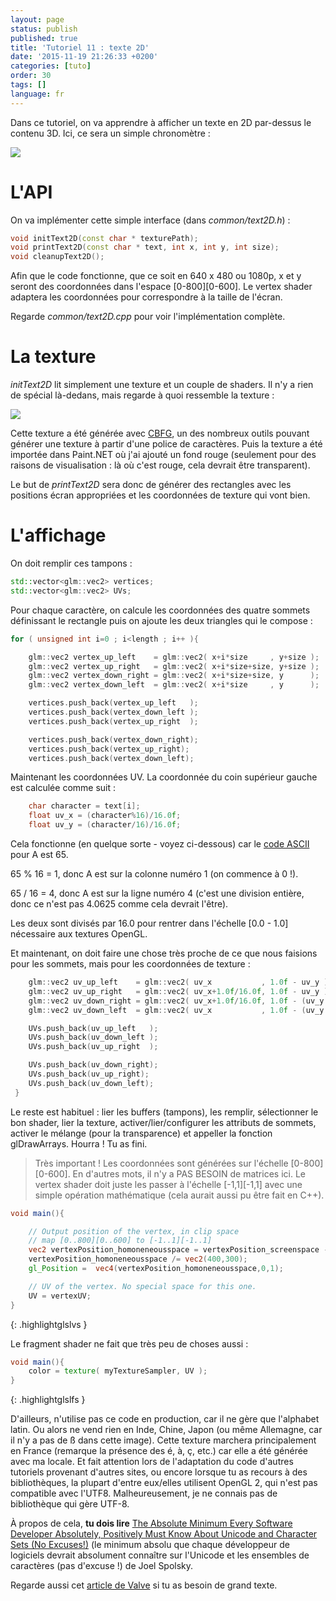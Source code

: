 ```yaml
---
layout: page
status: publish
published: true
title: 'Tutoriel 11 : texte 2D'
date: '2015-11-19 21:26:33 +0200'
categories: [tuto]
order: 30
tags: []
language: fr
---
```


Dans ce tutoriel, on va apprendre à afficher un texte en 2D par-dessus le contenu 3D. Ici, ce sera un simple chronomètre :

![]({{site.baseurl}}/assets/images/tuto-11-2d-text/clock.png)

# L'API

On va implémenter cette simple interface (dans *common/text2D.h*) :

``` cpp
void initText2D(const char * texturePath);
void printText2D(const char * text, int x, int y, int size);
void cleanupText2D();
```

Afin que le code fonctionne, que ce soit en 640 x 480 ou 1080p, x et y seront des coordonnées dans l'espace [0-800][0-600]. Le vertex shader adaptera les coordonnées pour correspondre à la taille de l'écran.

Regarde *common/text2D.cpp* pour voir l'implémentation complète.

# La texture

*initText2D* lit simplement une texture et un couple de shaders. Il n'y a rien de spécial là-dedans, mais regarde à quoi ressemble la texture :

![]({{site.baseurl}}/assets/images/tuto-11-2d-text/fontalpha.png)

Cette texture a été générée avec [CBFG](http://www.codehead.co.uk/cbfg/), un des nombreux outils pouvant générer une texture à partir d'une police de caractères. Puis la texture a été importée dans Paint.NET où j'ai ajouté un fond rouge (seulement pour des raisons de visualisation : là où c'est rouge, cela devrait être transparent).

Le but de *printText2D* sera donc de générer des rectangles avec les positions écran appropriées et les coordonnées de texture qui vont bien.

# L'affichage

On doit remplir ces tampons :

``` cpp
std::vector<glm::vec2> vertices;
std::vector<glm::vec2> UVs;
```

Pour chaque caractère, on calcule les coordonnées des quatre sommets définissant le rectangle puis on ajoute les deux triangles qui le compose :

``` cpp
for ( unsigned int i=0 ; i<length ; i++ ){

    glm::vec2 vertex_up_left    = glm::vec2( x+i*size     , y+size );
    glm::vec2 vertex_up_right   = glm::vec2( x+i*size+size, y+size );
    glm::vec2 vertex_down_right = glm::vec2( x+i*size+size, y      );
    glm::vec2 vertex_down_left  = glm::vec2( x+i*size     , y      );

    vertices.push_back(vertex_up_left   );
    vertices.push_back(vertex_down_left );
    vertices.push_back(vertex_up_right  );

    vertices.push_back(vertex_down_right);
    vertices.push_back(vertex_up_right);
    vertices.push_back(vertex_down_left);
```

Maintenant les coordonnées UV. La coordonnée du coin supérieur gauche est calculée comme suit :

``` cpp
    char character = text[i];
    float uv_x = (character%16)/16.0f;
    float uv_y = (character/16)/16.0f;
```

Cela fonctionne (en quelque sorte - voyez ci-dessous) car le [code ASCII](http://www.asciitable.com/) pour A est 65.

65 % 16 = 1, donc A est sur la colonne numéro 1 (on commence à 0 !).

65 / 16 = 4, donc A est sur la ligne numéro 4 (c'est une division entière, donc ce n'est pas 4.0625 comme cela devrait l'être).

Les deux sont divisés par 16.0 pour rentrer dans l'échelle [0.0 - 1.0] nécessaire aux textures OpenGL.

Et maintenant, on doit faire une chose très proche de ce que nous faisions pour les sommets, mais pour les coordonnées de texture :

``` cpp
    glm::vec2 uv_up_left    = glm::vec2( uv_x           , 1.0f - uv_y );
    glm::vec2 uv_up_right   = glm::vec2( uv_x+1.0f/16.0f, 1.0f - uv_y );
    glm::vec2 uv_down_right = glm::vec2( uv_x+1.0f/16.0f, 1.0f - (uv_y + 1.0f/16.0f) );
    glm::vec2 uv_down_left  = glm::vec2( uv_x           , 1.0f - (uv_y + 1.0f/16.0f) );

    UVs.push_back(uv_up_left   );
    UVs.push_back(uv_down_left );
    UVs.push_back(uv_up_right  );

    UVs.push_back(uv_down_right);
    UVs.push_back(uv_up_right);
    UVs.push_back(uv_down_left);
 }
```

Le reste est habituel : lier les buffers (tampons), les remplir, sélectionner le bon shader, lier la texture, activer/lier/configurer les attributs de sommets, activer le mélange (pour la transparence) et appeller la fonction glDrawArrays. Hourra ! Tu as fini.

> Très important ! Les coordonnées sont générées sur l'échelle [0-800][0-600]. En d'autres mots, il n'y a PAS BESOIN de matrices ici. Le vertex shader doit juste les passer à l'échelle [-1,1][-1,1] avec une simple opération mathématique (cela aurait aussi pu être fait en C++).

``` glsl
void main(){

    // Output position of the vertex, in clip space
    // map [0..800][0..600] to [-1..1][-1..1]
    vec2 vertexPosition_homoneneousspace = vertexPosition_screenspace - vec2(400,300); // [0..800][0..600] -> [-400..400][-300..300]
    vertexPosition_homoneneousspace /= vec2(400,300);
    gl_Position =  vec4(vertexPosition_homoneneousspace,0,1);

    // UV of the vertex. No special space for this one.
    UV = vertexUV;
}
```
{: .highlightglslvs }

Le fragment shader ne fait que très peu de choses aussi :

``` glsl
void main(){
    color = texture( myTextureSampler, UV );
}
```
{: .highlightglslfs }

D'ailleurs, n'utilise pas ce code en production, car il ne gère que l'alphabet latin. Ou alors ne vend rien en Inde, Chine, Japon (ou même Allemagne, car il n'y a pas de ß dans cette image). Cette texture marchera principalement en France (remarque la présence des é, à, ç, etc.) car elle a été générée avec ma locale. Et fait attention lors de l'adaptation du code d'autres tutoriels provenant d'autres sites, ou encore lorsque tu as recours à des bibliothèques, la plupart d'entre eux/elles utilisent OpenGL 2, qui n'est pas compatible avec l'UTF8. Malheureusement, je ne connais pas de bibliothèque qui gère UTF-8.

À propos de cela, **tu dois lire** [The Absolute Minimum Every Software Developer Absolutely, Positively Must Know About Unicode and Character Sets (No Excuses!)](http://www.joelonsoftware.com/articles/Unicode.html) (le minimum absolu que chaque développeur de logiciels devrait absolument connaître sur l'Unicode et les ensembles de caractères (pas d'excuse !) de Joel Spolsky.

Regarde aussi cet [article de Valve](http://www.valvesoftware.com/publications/2007/SIGGRAPH2007_AlphaTestedMagnification.pdf) si tu as besoin de grand texte.
